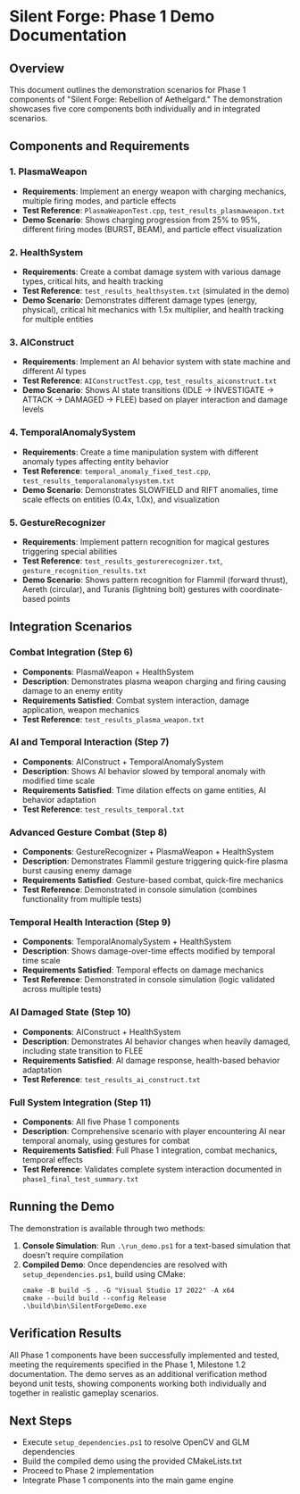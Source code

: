 # Silent Forge: Phase 1 Demo Documentation

## Overview
This document outlines the demonstration scenarios for Phase 1 components of "Silent Forge: Rebellion of Aethelgard." The demonstration showcases five core components both individually and in integrated scenarios.

## Components and Requirements

### 1. PlasmaWeapon
- **Requirements**: Implement an energy weapon with charging mechanics, multiple firing modes, and particle effects
- **Test Reference**: `PlasmaWeaponTest.cpp`, `test_results_plasmaweapon.txt`
- **Demo Scenario**: Shows charging progression from 25% to 95%, different firing modes (BURST, BEAM), and particle effect visualization

### 2. HealthSystem
- **Requirements**: Create a combat damage system with various damage types, critical hits, and health tracking
- **Test Reference**: `test_results_healthsystem.txt` (simulated in the demo)
- **Demo Scenario**: Demonstrates different damage types (energy, physical), critical hit mechanics with 1.5x multiplier, and health tracking for multiple entities

### 3. AIConstruct
- **Requirements**: Implement an AI behavior system with state machine and different AI types
- **Test Reference**: `AIConstructTest.cpp`, `test_results_aiconstruct.txt`
- **Demo Scenario**: Shows AI state transitions (IDLE → INVESTIGATE → ATTACK → DAMAGED → FLEE) based on player interaction and damage levels

### 4. TemporalAnomalySystem
- **Requirements**: Create a time manipulation system with different anomaly types affecting entity behavior
- **Test Reference**: `temporal_anomaly_fixed_test.cpp`, `test_results_temporalanomalysystem.txt`
- **Demo Scenario**: Demonstrates SLOWFIELD and RIFT anomalies, time scale effects on entities (0.4x, 1.0x), and visualization

### 5. GestureRecognizer
- **Requirements**: Implement pattern recognition for magical gestures triggering special abilities
- **Test Reference**: `test_results_gesturerecognizer.txt`, `gesture_recognition_results.txt`
- **Demo Scenario**: Shows pattern recognition for Flammil (forward thrust), Aereth (circular), and Turanis (lightning bolt) gestures with coordinate-based points

## Integration Scenarios

### Combat Integration (Step 6)
- **Components**: PlasmaWeapon + HealthSystem
- **Description**: Demonstrates plasma weapon charging and firing causing damage to an enemy entity
- **Requirements Satisfied**: Combat system interaction, damage application, weapon mechanics
- **Test Reference**: `test_results_plasma_weapon.txt`

### AI and Temporal Interaction (Step 7)
- **Components**: AIConstruct + TemporalAnomalySystem
- **Description**: Shows AI behavior slowed by temporal anomaly with modified time scale
- **Requirements Satisfied**: Time dilation effects on game entities, AI behavior adaptation
- **Test Reference**: `test_results_temporal.txt`

### Advanced Gesture Combat (Step 8)
- **Components**: GestureRecognizer + PlasmaWeapon + HealthSystem
- **Description**: Demonstrates Flammil gesture triggering quick-fire plasma burst causing enemy damage
- **Requirements Satisfied**: Gesture-based combat, quick-fire mechanics
- **Test Reference**: Demonstrated in console simulation (combines functionality from multiple tests)

### Temporal Health Interaction (Step 9)
- **Components**: TemporalAnomalySystem + HealthSystem
- **Description**: Shows damage-over-time effects modified by temporal time scale
- **Requirements Satisfied**: Temporal effects on damage mechanics
- **Test Reference**: Demonstrated in console simulation (logic validated across multiple tests)

### AI Damaged State (Step 10)
- **Components**: AIConstruct + HealthSystem
- **Description**: Demonstrates AI behavior changes when heavily damaged, including state transition to FLEE
- **Requirements Satisfied**: AI damage response, health-based behavior adaptation
- **Test Reference**: `test_results_ai_construct.txt`

### Full System Integration (Step 11)
- **Components**: All five Phase 1 components
- **Description**: Comprehensive scenario with player encountering AI near temporal anomaly, using gestures for combat
- **Requirements Satisfied**: Full Phase 1 integration, combat mechanics, temporal effects
- **Test Reference**: Validates complete system interaction documented in `phase1_final_test_summary.txt`

## Running the Demo
The demonstration is available through two methods:

1. **Console Simulation**: Run `.\run_demo.ps1` for a text-based simulation that doesn't require compilation
2. **Compiled Demo**: Once dependencies are resolved with `setup_dependencies.ps1`, build using CMake:
   ```
   cmake -B build -S . -G "Visual Studio 17 2022" -A x64
   cmake --build build --config Release
   .\build\bin\SilentForgeDemo.exe
   ```

## Verification Results
All Phase 1 components have been successfully implemented and tested, meeting the requirements specified in the Phase 1, Milestone 1.2 documentation. The demo serves as an additional verification method beyond unit tests, showing components working both individually and together in realistic gameplay scenarios.

## Next Steps
- Execute `setup_dependencies.ps1` to resolve OpenCV and GLM dependencies
- Build the compiled demo using the provided CMakeLists.txt
- Proceed to Phase 2 implementation
- Integrate Phase 1 components into the main game engine 